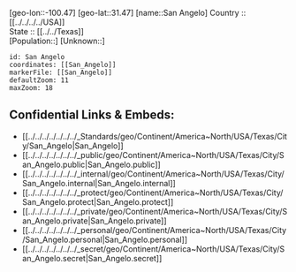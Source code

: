﻿---
location: [31.47,-100.47] 
mapzoom: [7,12] 
mapmarker: city 
type: City
tags:
- geo/City


SpocWebEntityId: 33910
isDeleted: false
confidential: public

---
[geo-lon::-100.47] 
[geo-lat::31.47] 
[name::San Angelo] 
Country :: [[../../../../USA]]  
State :: [[../../Texas]]  
[Population::] 
[Unknown::] 


```leaflet
id: San Angelo
coordinates: [[San_Angelo]] 
markerFile: [[San_Angelo]] 
defaultZoom: 11 
maxZoom: 18
```


## Confidential Links & Embeds: 
- [[../../../../../../../_Standards/geo/Continent/America~North/USA/Texas/City/San_Angelo|San_Angelo]] 
- [[../../../../../../../_public/geo/Continent/America~North/USA/Texas/City/San_Angelo.public|San_Angelo.public]] 
- [[../../../../../../../_internal/geo/Continent/America~North/USA/Texas/City/San_Angelo.internal|San_Angelo.internal]] 
- [[../../../../../../../_protect/geo/Continent/America~North/USA/Texas/City/San_Angelo.protect|San_Angelo.protect]] 
- [[../../../../../../../_private/geo/Continent/America~North/USA/Texas/City/San_Angelo.private|San_Angelo.private]] 
- [[../../../../../../../_personal/geo/Continent/America~North/USA/Texas/City/San_Angelo.personal|San_Angelo.personal]] 
- [[../../../../../../../_secret/geo/Continent/America~North/USA/Texas/City/San_Angelo.secret|San_Angelo.secret]] 
